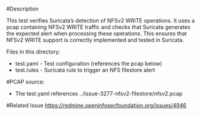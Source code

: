 #Description

This test verifies Suricata’s detection of NFSv2 WRITE operations.
It uses a pcap containing NFSv2 WRITE traffic and checks that Suricata generates the expected alert when processing these operations.
This ensures that NFSv2 WRITE support is correctly implemented and tested in Suricata.

Files in this directory:
- test.yaml - Test configuration (references the pcap below)
- test.rules - Suricata rule to trigger an NFS filestore alert

#PCAP source:
- The test.yaml references ../issue-3277-nfsv2-filestore/nfsv2.pcap

#Related Issue
https://redmine.openinfosecfoundation.org/issues/4946